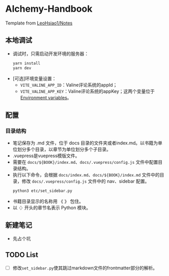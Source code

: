 # Alchemy-Handbook


Template from [LeoHsiao1/Notes](https://github.com/LeoHsiao1/Notes)

## 本地调试

- 调试时，只需启动开发环境的服务器：
  ```sh
  yarn install
  yarn dev
  ```
- [可选]环境变量设置：
    - `VITE_VALINE_APP_ID`：Valine评论系统的appId；
    - `VITE_VALINE_APP_KEY`：Valine评论系统的appKey；这两个变量位于[Environment variables](https://github.com/zfhxi/Alchemy-Handbook/settings/environments/952272111/edit)。

## 配置

### 目录结构

- 笔记保存为 .md 文件，位于 docs 目录的文件夹或者index.md。以书籍为单位划分多个目录，以章节为单位划分多个子目录。
- .vuepress是vuepress模版文件。
- 需要在 `docs/${BOOK}/index.md`、`docs/.vuepress/config.js` 文件中配置目录结构。
- 执行以下命令，会根据 `docs/index.md`、`docs/${BOOK}/index.md` 文件中的目录，修改 `docs/.vuepress/config.js` 文件中的 nav、sidebar 配置。
  ```sh
  python3 etc/set_sidebar.py
  ```
- 书籍目录显示的名称用 《 》 包住。
- 以 ♢ 开头的章节名表示 Python 模块。


## 新建笔记
- 先占个坑

## TODO List

- [ ] 修改`set_sidebar.py`使其跳过markdown文件的frontmatter部分的解析。

